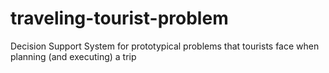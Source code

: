 # traveling-tourist-problem
Decision Support System for prototypical problems that tourists face when planning (and executing) a trip
